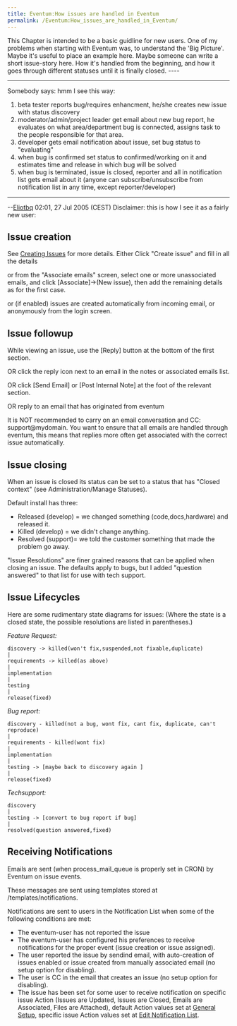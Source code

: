 ```yaml
---
title: Eventum:How issues are handled in Eventum
permalink: /Eventum:How_issues_are_handled_in_Eventum/
---
```


This Chapter is intended to be a basic guidline for new users. One of my problems when starting with Eventum was, to understand the 'Big Picture'. Maybe it's useful to place an example here. Maybe someone can write a short issue-story here. How it's handled from the beginning, and how it goes through different statuses until it is finally closed. ----

* * * * *

Somebody says: hmm I see this way:

1.  beta tester reports bug/requires enhancment, he/she creates new issue with status discovery
2.  moderator/admin/project leader get email about new bug report, he evaluates on what area/department bug is connected, assigns task to the people responsible for that area.
3.  developer gets email notification about issue, set bug status to "evaluating"
4.  when bug is confirmed set status to confirmed/working on it and estimates time and release in which bug will be solved
5.  when bug is terminated, issue is closed, reporter and all in notification list gets email about it (anyone can subscribe/unsubscribe from notification list in any time, except reporter/developer)

* * * * *

--[Eliotbq](/User:Eliotbq "wikilink") 02:01, 27 Jul 2005 (CEST) Disclaimer: this is how I see it as a fairly new user:

Issue creation
--------------

See [Creating Issues](/Creating_Issues "wikilink") for more details. Either Click "Create issue" and fill in all the details

or from the "Associate emails" screen, select one or more unassociated emails, and click [Associate]-\>(New issue), then add the remaining details as for the first case.

or (if enabled) issues are created automatically from incoming email, or anonymously from the login screen.

Issue followup
--------------

While viewing an issue, use the [Reply] button at the bottom of the first section.

OR click the reply icon next to an email in the notes or associated emails list.

OR click [Send Email] or [Post Internal Note] at the foot of the relevant section.

OR reply to an email that has originated from eventum

It is NOT recommended to carry on an email conversation and CC: support@mydomain. You want to ensure that all emails are handled through eventum, this means that replies more often get associated with the correct issue automatically.

Issue closing
-------------

When an issue is closed its status can be set to a status that has "Closed context" (see Administration/Manage Statuses).

Default install has three:

-   Released (develop) = we changed something (code,docs,hardware) and released it.
-   Killed (develop) = we didn't change anything.
-   Resolved (support)= we told the customer something that made the problem go away.

"Issue Resolutions" are finer grained reasons that can be applied when closing an issue. The defaults apply to bugs, but I added "question answered" to that list for use with tech support.

Issue Lifecycles
----------------

Here are some rudimentary state diagrams for issues: (Where the state is a closed state, the possible resolutions are listed in parentheses.)

*Feature Request:*

    discovery -> killed(won't fix,suspended,not fixable,duplicate)
    |
    requirements -> killed(as above)
    |
    implementation
    |
    testing
    |
    release(fixed)

*Bug report:*

    discovery - killed(not a bug, wont fix, cant fix, duplicate, can't reproduce)
    |
    requirements - killed(wont fix)
    |
    implementation
    |
    testing -> [maybe back to discovery again ]
    |
    release(fixed)

*Techsupport:*


    discovery
    |
    testing -> [convert to bug report if bug]
    |
    resolved(question answered,fixed)

Receiving Notifications
-----------------------

Emails are sent (when process_mail_queue is properly set in CRON) by Eventum on issue events.

These messages are sent using templates stored at <eventum>/templates/notifications.

Notifications are sent to users in the Notification List when some of the following conditions are met:

-   The eventum-user has not reported the issue
-   The eventum-user has configured his preferences to receive notifications for the proper event (issue creation or issue assigned).
-   The user reported the issue by sendind email, with auto-creation of issues enabled or issue created from manually associated email (no setup option for disabling).
-   The user is CC in the email that creates an issue (no setup option for disabling).
-   The issue has been set for some user to receive notification on specific issue Action (Issues are Updated, Issues are Closed, Emails are Associated, Files are Attached), default Action values set at [General Setup](/General_Setup "wikilink"), specific issue Action values set at [Edit Notification List](/Edit_Notification_List "wikilink").
